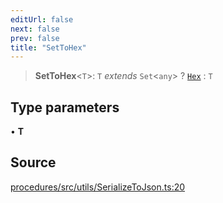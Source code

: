 ```yaml
---
editUrl: false
next: false
prev: false
title: "SetToHex"
---
```


> **SetToHex**\<`T`\>: `T` *extends* `Set`\<`any`\> ? [`Hex`](/reference/tevm/utils/type-aliases/hex/) : `T`

## Type parameters

• **T**

## Source

[procedures/src/utils/SerializeToJson.ts:20](https://github.com/evmts/tevm-monorepo/blob/main/packages/procedures/src/utils/SerializeToJson.ts#L20)
